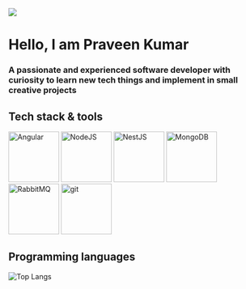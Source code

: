 ![](https://komarev.com/ghpvc/?username=praveenganeshcp&style=flat-square)
# Hello, I am Praveen Kumar
### A passionate and experienced software developer with curiosity to learn new tech things and implement in small creative projects
## Tech stack & tools

<div>
  <a href="https://angular.io/" target="_blank"><img alt="Angular" height="100" width="100" src="https://cdn.jsdelivr.net/gh/devicons/devicon/icons/angularjs/angularjs-plain.svg" /></a>
  <a href="https://nodejs.org/en/" target="_blank"><img alt="NodeJS" height="100" width="100"  src="https://cdn.jsdelivr.net/gh/devicons/devicon/icons/nodejs/nodejs-original.svg" /></a>
  <a href="https://nestjs.com/" target="_blank"><img alt="NestJS" height="100" width="100"  src="https://cdn.jsdelivr.net/gh/devicons/devicon@latest/icons/nestjs/nestjs-original.svg" /></a>
  <a href="https://www.mongodb.com/" target="_blank"><img alt="MongoDB" height="100" width="100" src="https://cdn.jsdelivr.net/gh/devicons/devicon/icons/mongodb/mongodb-plain.svg" /></a>
  <a href="https://www.rabbitmq.com/" target="_blank"> <img alt="RabbitMQ" height="100" width="100"  src="https://cdn.jsdelivr.net/gh/devicons/devicon@latest/icons/rabbitmq/rabbitmq-original.svg" /></a>
   <a href="https://git-scm.com/" target="_blank"><img alt="git" height="100" width="100" src="https://cdn.jsdelivr.net/gh/devicons/devicon/icons/git/git-original.svg" /></a>

</div>

## Programming languages
![Top Langs](https://github-readme-stats.vercel.app/api/top-langs/?username=praveenganeshcp&layout=compact&theme=dark)

<!---
praveenganeshcp/praveenganeshcp is a ✨ special ✨ repository because its `README.md` (this file) appears on your GitHub profile.
You can click the Preview link to take a look at your changes.
--->
